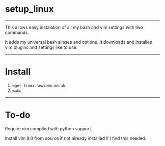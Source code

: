 # setup_linux
-----------------------
This allows easy instalation of all my bash and vim settings with two commands.

It adds my universal bash aliases and options.
It downloads and installes vim plugins and settings like to use.


---------------------------
# Install
1. `wget linux.newsome.me.uk`
2. `make`

-----------------------------
# To-do

Require vim compiled with python support.

Install vim 8.0 from source if not already installed if I find this needed.




